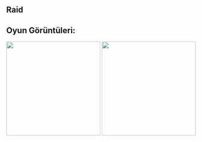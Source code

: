 ## Raid
## Oyun Görüntüleri: 

<p float="left">
  <img src="https://user-images.githubusercontent.com/61919441/230720048-5fda5253-2749-4001-8df9-3ff5ee735d39.jpg" width="250" />
  <img src="https://user-images.githubusercontent.com/61919441/230720142-ece1860d-8a3f-4db9-962b-1802a60d7b3f.jpg" width="250" />
</p>

